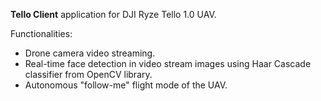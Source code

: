 **Tello Client** application for DJI Ryze Tello 1.0 UAV.

Functionalities:
- Drone camera video streaming.
- Real-time face detection in video stream images using Haar Cascade classifier from OpenCV library.
- Autonomous "follow-me" flight mode of the UAV.
